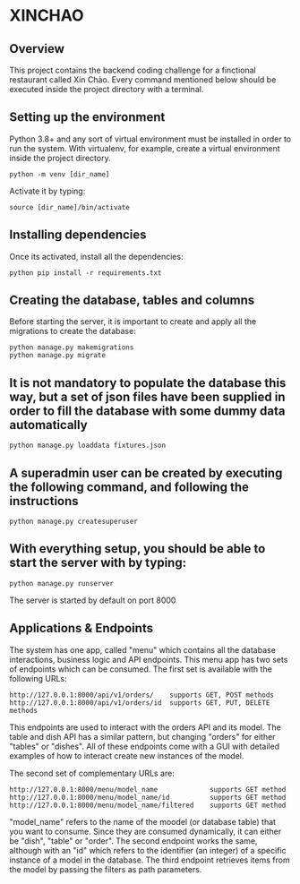 # XINCHAO

## Overview

This project contains the backend coding challenge for a finctional restaurant called Xin Chào. Every command mentioned below should be executed inside the project directory with a terminal.

## Setting up the environment

Python 3.8+ and any sort of virtual environment must be installed in order to run the system. With virtualenv, for example, create a virtual environment inside the project directory.

```
python -m venv [dir_name]
```

Activate it by typing:

```
source [dir_name]/bin/activate
```

## Installing dependencies

Once its activated, install all the dependencies:

```
python pip install -r requirements.txt
```

## Creating the database, tables and columns

Before starting the server, it is important to create and apply all the migrations to create the database:

```
python manage.py makemigrations
python manage.py migrate
```

## It is not mandatory to populate the database this way, but a set of json files have been supplied in order to fill the database with some dummy data automatically

```
python manage.py loaddata fixtures.json
```

## A superadmin user can be created by executing the following command, and following the instructions

```
python manage.py createsuperuser
```

## With everything setup, you should be able to start the server with by typing:

```
python manage.py runserver
```

The server is started by default on port 8000

## Applications & Endpoints

The system has one app, called "menu" which contains all the database interactions, business logic and API endpoints. This menu app has two sets of endpoints which can be consumed. The first set is available with the following URLs:

```
http://127.0.0.1:8000/api/v1/orders/    supports GET, POST methods
http://127.0.0.1:8000/api/v1/orders/id  supports GET, PUT, DELETE methods
```

This endpoints are used to interact with the orders API and its model. The table and dish API has a similar pattern, but changing "orders" for either "tables" or "dishes". All of these endpoints come with a GUI with detailed examples of how to interact create new instances of the model.

The second set of complementary URLs are:

```
http://127.0.0.1:8000/menu/model_name             supports GET method
http://127.0.0.1:8000/menu/model_name/id          supports GET method
http://127.0.0.1:8000/menu/model_name/filtered    supports GET method
```

"model_name" refers to the name of the moodel (or database table) that you want to consume. Since they are consumed dynamically, it can either be "dish", "table" or "order". The second endpoint works the same, although with an "id" which refers to the identifier (an integer) of a specific instance of a model in the database. The third endpoint retrieves items from the model by passing the filters as path parameters.
